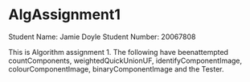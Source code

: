 # AlgAssignment1

Student Name: Jamie Doyle
Student Number: 20067808

This is Algorithm assignment 1. The following have beenattempted countComponents, 
weightedQuickUnionUF, identifyComponentImage, colourComponentImage, binaryComponentImage 
and the Tester. 
